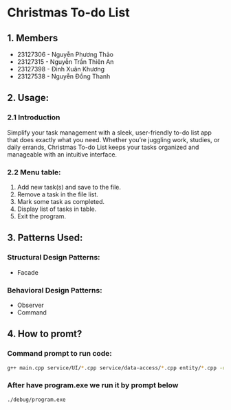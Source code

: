 # Christmas To-do List


## 1. Members
- 23127306 - Nguyễn Phương Thảo
- 23127315 - Nguyễn Trần Thiên An
- 23127398 - Đinh Xuân Khương
- 23127538 - Nguyễn Đồng Thanh
## 2. Usage:
### 2.1 Introduction
Simplify your task management with a sleek, user-friendly to-do list app that does exactly what you need. Whether you’re juggling work, studies, or daily errands, Christmas To-do List keeps your tasks organized and manageable with an intuitive interface.

### 2.2 Menu table:
1. Add new task(s) and save to the file.
2. Remove a task in the file list.
3. Mark some task as completed.
4. Display list of tasks in table.
5. Exit the program.

## 3. Patterns Used:
### Structural Design Patterns:
- Facade
### Behavioral Design Patterns:
- Observer
- Command

## 4. How to promt?
### Command prompt to run code:
```bash
g++ main.cpp service/UI/*.cpp service/data-access/*.cpp entity/*.cpp -o debug/program.exe
```
### After have program.exe we run it by prompt below
```bash
./debug/program.exe
```
